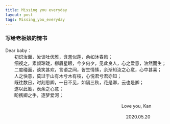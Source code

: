 ```yaml
---
title: Missing you everyday
layout: post
tags: Missing_you_everyday
---
```


### 写给老板娘的情书

Dear baby：<br>
　　初识汝面，汝谈吐优雅，含羞似莲，余如沐春风；  <br>
　　细视之，素颜玲珑，柳眉星眼，今夕何夕，见此良人，心之爱意，油然而生；<br>
　　二度碰面，谈笑甚欢，言语之间，皆生情愫，余渐知汝之心意，心中甚喜；<br>
　　人之快意，莫过于山有木兮木有枝，心悦君兮君亦知；<br>
　　既往数日，时刻思卿，一日不见，如隔三秋，花是卿，云也是卿；<br>
　　遂以此笺，表余之心意；<br>
　　盼携卿之手，逐梦爱河；<br>

　　　　　　　　　　　　　　　　　　　　　　　　　　Love you, Kan

　　　　　　　　　　　　　　　　　　　　　　　　　　　2020.05.20